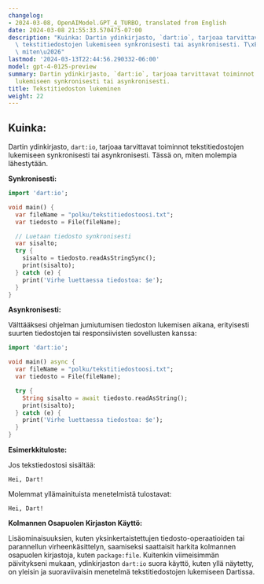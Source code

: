 ```yaml
---
changelog:
- 2024-03-08, OpenAIModel.GPT_4_TURBO, translated from English
date: 2024-03-08 21:55:33.570475-07:00
description: "Kuinka: Dartin ydinkirjasto, `dart:io`, tarjoaa tarvittavat toiminnot\
  \ tekstitiedostojen lukemiseen synkronisesti tai asynkronisesti. T\xE4ss\xE4 on,\
  \ miten\u2026"
lastmod: '2024-03-13T22:44:56.290332-06:00'
model: gpt-4-0125-preview
summary: Dartin ydinkirjasto, `dart:io`, tarjoaa tarvittavat toiminnot tekstitiedostojen
  lukemiseen synkronisesti tai asynkronisesti.
title: Tekstitiedoston lukeminen
weight: 22
---
```


## Kuinka:
Dartin ydinkirjasto, `dart:io`, tarjoaa tarvittavat toiminnot tekstitiedostojen lukemiseen synkronisesti tai asynkronisesti. Tässä on, miten molempia lähestytään.

**Synkronisesti:**

```dart
import 'dart:io';

void main() {
  var fileName = "polku/tekstitiedostoosi.txt";
  var tiedosto = File(fileName);

  // Luetaan tiedosto synkronisesti
  var sisalto;
  try {
    sisalto = tiedosto.readAsStringSync();
    print(sisalto);
  } catch (e) {
    print('Virhe luettaessa tiedostoa: $e');
  }
}
```

**Asynkronisesti:**

Välttääksesi ohjelman jumiutumisen tiedoston lukemisen aikana, erityisesti suurten tiedostojen tai responsiivisten sovellusten kanssa:

```dart
import 'dart:io';

void main() async {
  var fileName = "polku/tekstitiedostoosi.txt";
  var tiedosto = File(fileName);

  try {
    String sisalto = await tiedosto.readAsString();
    print(sisalto);
  } catch (e) {
    print('Virhe luettaessa tiedostoa: $e');
  }
}
```

**Esimerkkituloste:**

Jos tekstiedostosi sisältää:

```
Hei, Dart!
```

Molemmat yllämainituista menetelmistä tulostavat:

```
Hei, Dart!
```

**Kolmannen Osapuolen Kirjaston Käyttö:**

Lisäominaisuuksien, kuten yksinkertaistettujen tiedosto-operaatioiden tai parannellun virheenkäsittelyn, saamiseksi saattaisit harkita kolmannen osapuolen kirjastoja, kuten `package:file`. Kuitenkin viimeisimmän päivitykseni mukaan, ydinkirjaston `dart:io` suora käyttö, kuten yllä näytetty, on yleisin ja suoraviivaisin menetelmä tekstitiedostojen lukemiseen Dartissa.
